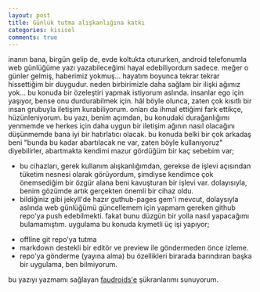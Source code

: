 ```yaml
---
layout: post
title: Günlük tutma alışkanlığına katkı
categories: kisisel
comments: true
---
```


inanın bana, birgün gelip de, evde koltukta otururken, android telefonumla web günlüğüme yazı yazabileceğimi hayal edebiliyordum sadece. meğer o günler gelmiş, haberimiz yokmuş... hayatım boyunca tekrar tekrar hissettiğim bir duygudur. neden birbirimizle daha sağlam bir ilişki ağımız yok... bu konuda bir özeleştiri yapmak istiyorum aslında. insanlar ego için yaşıyor, bense onu durdurabilmek için. hâl böyle olunca, zaten çok kısıtlı bir insan grubuyla iletişim kurabiliyorum. onları da ihmal ettiğimi fark ettikçe, hüzünleniyorum. bu yazı, benim açımdan, bu konudaki durağanlığımı yenmemde ve herkes için daha uygun bir iletişim ağının nasıl olacağını düşünmemde bana iyi bir hatırlatıcı olacak.
bu konuda belki bir çok arkadaş beni "bunda bu kadar abartılacak ne var, zaten böyle kullanıyoruz" diyebilirler, abartmakta kendimi mazur gördüğüm bir kaç sebebim var;
* bu cihazları, gerek kullanım alışkanlığımdan, gerekse de işlevi açısından tüketim nesnesi olarak görüyordum, şimdiyse kendimce çok önemsediğim bir özgür alana beni kavuşturan bir işlevi var. dolayısıyla, benim gözümde artık gerçekten önemli bir cihaz oldu.
* bildiğiniz gibi jekyll'de hazır guthub-pages gem'i mevcut, dolaysıyla aslında web günlüğümü güncellemem için yapmam gereken github repo'ya push edebilmekti. fakat bunu düzgün bir yolla nasıl yapacağımı bulamamıştım. uygulama bu konuda kıymetli üç işi yapıyor;
- offline git repo'ya tutma
- markdown destekli bir editör ve preview ile göndermeden önce izleme.
- repo'ya gönderme (yayına alma)
bu özellikleri birarada barındıran başka bir uygulama, ben bilmiyorum.

bu yazıyı yazmamı sağlayan [faudroids'e](https://twitter.com/faudroids) şükranlarımı sunuyorum.


